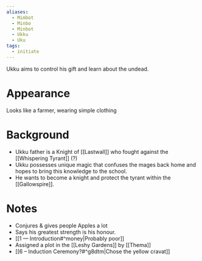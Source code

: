 ```yaml
---
aliases:
  - Mimbot
  - Minbo
  - Minbot
  - Ukku
  - Uku
tags:
  - initiate
---
```

Ukku aims to control his gift and learn about the undead.
# Appearance
Looks like a farmer, wearing simple clothing
# Background
- Ukku father is a Knight of [[Lastwall]] who fought against the [[Whispering Tyrant]] (?)
- Ukku possesses unique magic that confuses the mages back home and hopes to bring this knowledge to the school.
- He wants to become a knight and protect the tyrant within the [[Gallowspire]].
# Notes
- Conjures & gives people Apples a lot
- Says his greatest strength is his honour.
- [[1 — Introduction#^money|Probably poor]]
- Assigned a plot in the [[Leshy Gardens]] by [[Thema]] 
- [[6 – Induction Ceremony?#^g8dtm|Chose the yellow cravat]]

